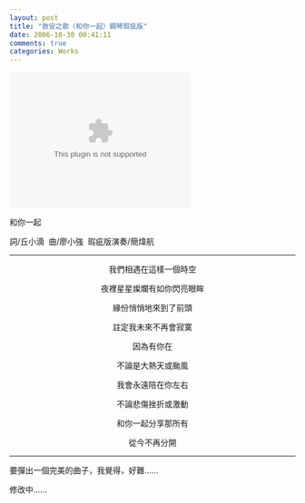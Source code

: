 ```yaml
---
layout: post
title: "敦安之歌〈和你一起〉鋼琴瑕疵版"
date: 2006-10-30 00:41:11
comments: true
categories: Works
---
```

<object classid="CLSID:6BF52A52-394A-11d3-B153-00C04F79FAA6" codebase="http://www.microsoft.com/ntserver/netshow/download/en/nsmp2inf.cab#Version=5,1,51,415" id="msplayer" type="application/x-oleobject" standby="Loading Microsoft Media Player components..." name="msplayer" width="320" height="240"> <param name="AllowChangeDisplaySize" value="1"> <param name="AutoStart" value="1"> <param name="AutoSize" value="0"> <param name="AnimationAtStart" value="1"> <param name="ClickToPlay" value="1"> <param name="EnableContextMenu" value="0"> <param name="EnablePositionControls" value="1"> <param name="EnableFullScreenControls" value="1"> <param name="URL" value="http://9.mms.blog.xuite.net/9/a/8/f/10971305/blog_112520/dv/8740112/8740112.mp3"> <param name="ShowControls" value="1"> <param name="ShowAudioControls" value="1"> <param name="ShowDisplay" value="0"> <param name="ShowGotoBar" value="0"> <param name="ShowPositionControls" value="1"> <param name="ShowStatusBar" value="1"> <param name="ShowTracker" value="1"> <embed src="http://9.mms.blog.xuite.net/9/a/8/f/10971305/blog_112520/dv/8740112/8740112.mp3" type="video/x-ms-wmv" width="320" height="240" autostart="1" showcontrols="0" autosize="0" animationatstart="1" clicktoplay="1" enablecontextmenu="0" enablepositioncontrols="1" enablefullscreencontrols="1" showaudiocontrols="1" showdisplay="0" showgotobar="0" showpositioncontrols="1" showstatusbar="1" showtracker="1"> </object>
<p>和你一起</p><p>詞/丘小滴  曲/廖小強  瑕疵版演奏/簡煒航</p><p><hr /></p><p align="center">我們相遇在這樣一個時空</p><p align="center">夜裡星星燦爛有如你閃亮眼眸</p><p align="center">緣份悄悄地來到了前頭</p><p align="center">註定我未來不再會寂寞</p><p align="center">因為有你在</p><p align="center">不論是大熱天或颱風</p><p align="center">我會永遠陪在你左右</p><p align="center">不論悲傷挫折或激動</p><p align="center">和你一起分享那所有</p><p align="center">從今不再分開</p><p align="center"><hr /></p><p align="left">要彈出一個完美的曲子，我覺得，好難......</p><p align="left" /><p align="left">修改中......</p>

